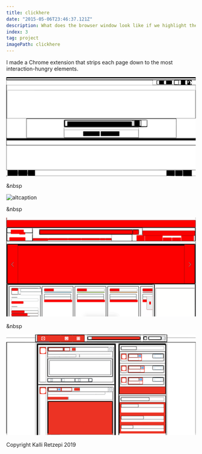 ```yaml
---
title: clickhere
date: "2015-05-06T23:46:37.121Z"
description: What does the browser window look like if we highlight the attention-hungry elements? I developed a Chrome plugin that automatically transforms a page to an abstract attentional tapestry.
index: 3
tag: project
imagePath: clickhere
---
```



I made a Chrome extension that strips each page down to the most interaction-hungry elements.

![altcaption](google.png)

&nbsp

![altcaption](insta.png)

&nbsp

![altcaption](amazon.png)

&nbsp

![altcaption](twitter.png)

Copyright Kalli Retzepi 2019
